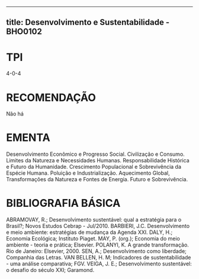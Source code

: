 
---
title: Desenvolvimento e Sustentabilidade - BHO0102 
---

# TPI

4-0-4

# RECOMENDAÇÃO

Não há

# EMENTA

Desenvolvimento Econômico e Progresso Social. Civilização e Consumo. Limites da Natureza e Necessidades Humanas. Responsabilidade Histórica e Futuro da Humanidade. Crescimento Populacional e Sobrevivência da Espécie Humana. Poluição e Industrialização. Aquecimento Global, Transformações da Natureza e Fontes de Energia. Futuro e Sobrevivência.

# BIBLIOGRAFIA BÁSICA

ABRAMOVAY, R.; Desenvolvimento sustentável: qual a estratégia para o Brasil?; Novos Estudos Cebrap - Jul/2010.
BARBIERI, J.C. Desenvolvimento e meio ambiente: estratégias de mudança da Agenda XXI.
DALY, H.; Economia Ecológica; Instituto Piaget.
MAY, P. (org.); Economia do meio ambiente - teoria e prática; Elsevier.
POLANYI, K. A grande transformação. Rio de Janeiro: Elsevier, 2000.
SEN, A.; Desenvolvimento como liberdade; Companhia das Letras.
VAN BELLEN, H. M; Indicadores de sustentabilidade - uma análise comparativa; FGV.
VEIGA, J. E.; Desenvolvimento sustentável: o desafio do século XXI; Garamond.
        